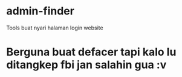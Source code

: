 # admin-finder
Tools buat nyari halaman login website

# Berguna buat defacer tapi kalo lu ditangkep fbi jan salahin gua :v
